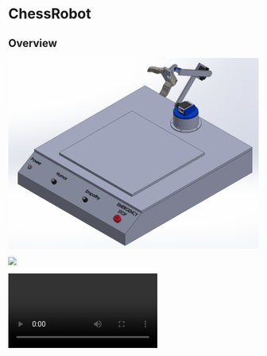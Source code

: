 # ChessRobot

## Overview 


![](img/chess-machine.png)

![](img/artificial-muscle-fiber.jpg)

![](img/current.mp4)

